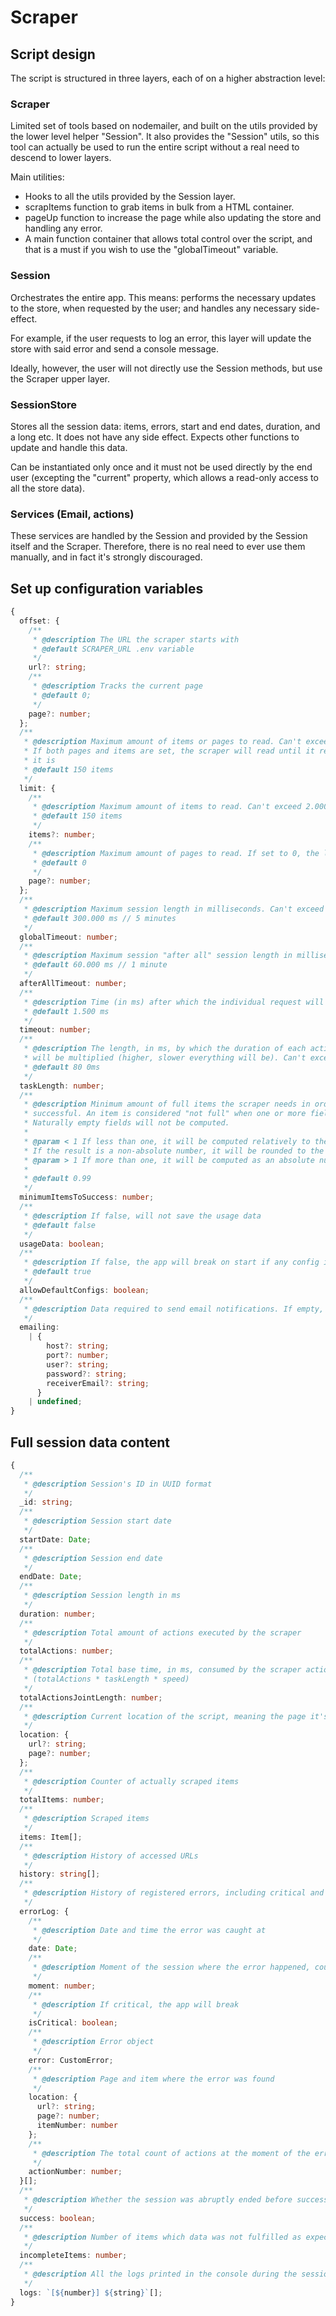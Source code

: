 # Scraper

## Script design

The script is structured in three layers, each of on a higher abstraction level:

### Scraper

Limited set of tools based on nodemailer, and built on the utils provided by the lower level helper "Session". It also provides the "Session" utils, so this tool can actually be used to run the entire script without a real need to descend to lower layers.

Main utilities:

- Hooks to all the utils provided by the Session layer.
- scrapItems function to grab items in bulk from a HTML container.
- pageUp function to increase the page while also updating the store and handling any error.
- A main function container that allows total control over the script, and that is a must if you wish to use the "globalTimeout" variable.

### Session

Orchestrates the entire app. This means: performs the necessary updates to the store, when requested by the user; and handles any necessary side-effect.

For example, if the user requests to log an error, this layer will update the store with said error and send a console message.

Ideally, however, the user will not directly use the Session methods, but use the Scraper upper layer.

### SessionStore

Stores all the session data: items, errors, start and end dates, duration, and a long etc. It does not have any side effect. Expects other functions to update and handle this data.

Can be instantiated only once and it must not be used directly by the end user (excepting the "current" property, which allows a read-only access to all the store data).

### Services (Email, actions)

These services are handled by the Session and provided by the Session itself and the Scraper. Therefore, there is no real need to ever use them manually, and in fact it's strongly discouraged.

## Set up configuration variables

```ts
{
  offset: {
    /**
     * @description The URL the scraper starts with
     * @default SCRAPER_URL .env variable
     */
    url?: string;
    /**
     * @description Tracks the current page
     * @default 0;
     */
    page?: number;
  };
  /**
   * @description Maximum amount of items or pages to read. Can't exceed 5.000 items in any case.
   * If both pages and items are set, the scraper will read until it reaches the first limit, whichever
   * it is
   * @default 150 items
   */
  limit: {
    /**
     * @description Maximum amount of items to read. Can't exceed 2.000 items in any case.
     * @default 150 items
     */
    items?: number;
    /**
     * @description Maximum amount of pages to read. If set to 0, the limit is the default maximum of 400
     * @default 0
     */
    page?: number;
  };
  /**
   * @description Maximum session length in milliseconds. Can't exceed 50 minutes
   * @default 300.000 ms // 5 minutes
   */
  globalTimeout: number;
  /**
   * @description Maximum session "after all" session length in milliseconds. Can't exceed 25 minutes
   * @default 60.000 ms // 1 minute
   */
  afterAllTimeout: number;
  /**
   * @description Time (in ms) after which the individual request will be cancelled. Can't exceed 30 seconds
   * @default 1.500 ms
   */
  timeout: number;
  /**
   * @description The length, in ms, by which the duration of each action
   * will be multiplied (higher, slower everything will be). Can't exceed 10 seconds
   * @default 80 0ms
   */
  taskLength: number;
  /**
   * @description Minimum amount of full items the scraper needs in order to consider the session
   * successful. An item is considered "not full" when one or more fields are missing due to an error.
   * Naturally empty fields will not be computed.
   *
   * @param < 1 If less than one, it will be computed relatively to the total amount of expected items.
   * If the result is a non-absolute number, it will be rounded to the ceil
   * @param > 1 If more than one, it will be computed as an absolute number
   *
   * @default 0.99
   */
  minimumItemsToSuccess: number;
  /**
   * @description If false, will not save the usage data
   * @default false
   */
  usageData: boolean;
  /**
   * @description If false, the app will break on start if any config is missing
   * @default true
   */
  allowDefaultConfigs: boolean;
  /**
   * @description Data required to send email notifications. If empty, will not try to send any email.
   */
  emailing:
    | {
        host?: string;
        port?: number;
        user?: string;
        password?: string;
        receiverEmail?: string;
      }
    | undefined;
}
```

## Full session data content

```ts
{
  /**
   * @description Session's ID in UUID format
   */
  _id: string;
  /**
   * @description Session start date
   */
  startDate: Date;
  /**
   * @description Session end date
   */
  endDate: Date;
  /**
   * @description Session length in ms
   */
  duration: number;
  /**
   * @description Total amount of actions executed by the scraper
   */
  totalActions: number;
  /**
   * @description Total base time, in ms, consumed by the scraper actions, not including the timeouts
   * (totalActions * taskLength * speed)
   */
  totalActionsJointLength: number;
  /**
   * @description Current location of the script, meaning the page it's at and the item is scraping
   */
  location: {
    url?: string;
    page?: number;
  };
  /**
   * @description Counter of actually scraped items
   */
  totalItems: number;
  /**
   * @description Scraped items
   */
  items: Item[];
  /**
   * @description History of accessed URLs
   */
  history: string[];
  /**
   * @description History of registered errors, including critical and non-critical ones
   */
  errorLog: {
    /**
     * @description Date and time the error was caught at
     */
    date: Date;
    /**
     * @description Moment of the session where the error happened, counted in milliseconds
     */
    moment: number;
    /**
     * @description If critical, the app will break
     */
    isCritical: boolean;
    /**
     * @description Error object
     */
    error: CustomError;
    /**
     * @description Page and item where the error was found
     */
    location: {
      url?: string;
      page?: number;
      itemNumber: number
    };
    /**
     * @description The total count of actions at the moment of the error
     */
    actionNumber: number;
  }[];
  /**
   * @description Whether the session was abruptly ended before successfully finishing
   */
  success: boolean;
  /**
   * @description Number of items which data was not fulfilled as expected
   */
  incompleteItems: number;
  /**
   * @description All the logs printed in the console during the session
   */
  logs: `[${number}] ${string}`[];
}
```
